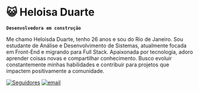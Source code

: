 # 😺 Heloisa Duarte

**`Desenvolvedora em construção`**

Me chamo Heloisda Duarte, tenho 26 anos e sou do Rio de Janeiro. Sou estudante de Análise e Desenvolvimento de Sistemas, atualmente focada em Front-End e migrando para Full Stack. Apaixonada por tecnologia, adoro aprender coisas novas e compartilhar conhecimento. Busco evoluir constantemente minhas habilidades e contribuir para projetos que impactem positivamente a comunidade.

 <p align="left"> 
      <a href="https://github.com/heloisahduarte?tab=followers">
         <img alt="Seguidores" title="Me siga no Github" src="https://custom-icon-badges.demolab.com/github/followers/ForrestKnight?color=236ad3&labelColor=1155ba&style=for-the-badge&logo=person-add&label=Follow&logoColor=white"/></a>
      <a href="mailto:alseioh21@gmail.com">
         <img alt="email" title="alesioh21@gmail.com" src="https://custom-icon-badges.demolab.com/badge/mail-16.svg?logo=mail
         "/></a>
     
